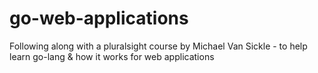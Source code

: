 # go-web-applications
Following along with a pluralsight course by Michael Van Sickle - to help learn go-lang &amp; how it works for web applications
